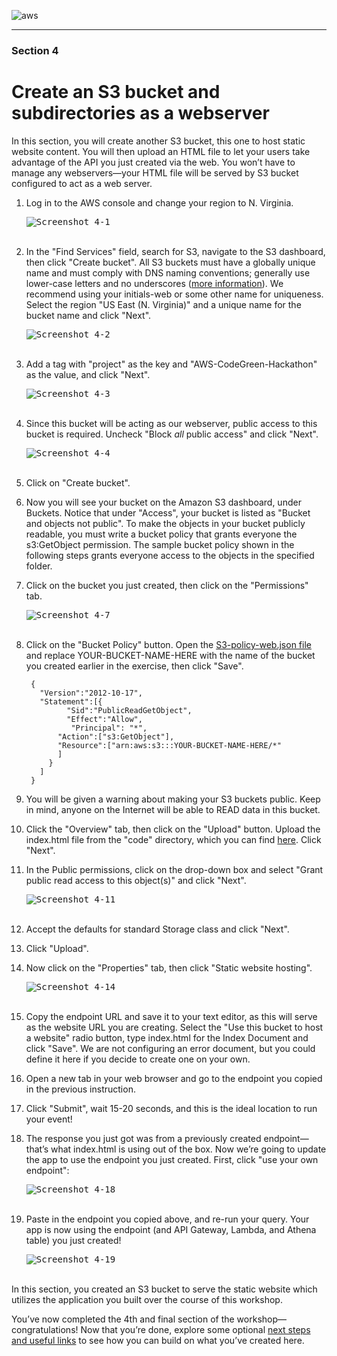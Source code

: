 ![aws](images/aws_logo_100.png "AWS logo")

----

### Section 4

# Create an S3 bucket and subdirectories as a webserver

In this section, you will create another S3 bucket, this one to host static website content. You will then upload an HTML file to let your users take advantage of the API you just created via the web. You won’t have to manage any webservers—your HTML file will be served by S3 bucket configured to act as a web server.

1. Log in to the AWS console and change your region to N. Virginia.

    <kbd><img src="images/image4-1.png" alt="Screenshot 4-1" /></kbd>
    <br/><br/>

1. In the "Find Services" field, search for S3, navigate to the S3 dashboard, then click "Create bucket". All S3 buckets must have a globally unique name and must comply with DNS naming conventions; generally use lower-case letters and no underscores ([more information](https://docs.aws.amazon.com/AmazonS3/latest/dev/BucketRestrictions.html)). We recommend using your initials-web or some other name for uniqueness. Select the region "US East (N. Virginia)" and a unique name for the bucket name and click "Next".

    <kbd><img src="images/image4-2.png" alt="Screenshot 4-2" /></kbd>
    <br/><br/>

1. Add a tag with "project" as the key and "AWS-CodeGreen-Hackathon" as the value, and click "Next".

    <kbd><img src="images/image4-3.png" alt="Screenshot 4-3" /></kbd>
    <br/><br/>

1. Since this bucket will be acting as our webserver, public access to this bucket is required. Uncheck "Block _all_ public access" and click "Next".

    <kbd><img src="images/image4-4.png" alt="Screenshot 4-4" /></kbd>
    <br/><br/>

1. Click on "Create bucket".

1. Now you will see your bucket on the Amazon S3 dashboard, under Buckets. Notice that under "Access", your bucket is listed as "Bucket and objects not public". To make the objects in your bucket publicly readable, you must write a bucket policy that grants everyone the s3:GetObject permission. The sample bucket policy shown in the following steps grants everyone access to the objects in the specified folder.

1. Click on the bucket you just created, then click on the "Permissions" tab.

   <kbd><img src="images/image4-7.png" alt="Screenshot 4-7" /></kbd>
   <br/><br/>

1. Click on the "Bucket Policy" button. Open the [S3-policy-web.json file](https://github.com/awslabs/amazon-asdi/blob/master/code-green/workshop/code/S3-policy-web.json) and replace YOUR-BUCKET-NAME-HERE with the name of the bucket you created earlier in the exercise, then click "Save".

        {
          "Version":"2012-10-17",
          "Statement":[{
                "Sid":"PublicReadGetObject",
                "Effect":"Allow",
                 "Principal": "*",
              "Action":["s3:GetObject"],
              "Resource":["arn:aws:s3:::YOUR-BUCKET-NAME-HERE/*"
              ]
            }
          ]
        }

1. You will be given a warning about making your S3 buckets public. Keep in mind, anyone on the Internet will be able to READ data in this bucket.

1. Click the "Overview" tab, then click on the "Upload" button. Upload the index.html file from the "code" directory, which you can find [here](https://github.com/awslabs/amazon-asdi/blob/master/code-green/workshop/code/index.html). Click "Next".

1. In the Public permissions, click on the drop-down box and select "Grant public read access to this object(s)" and click "Next".

   <kbd><img src="images/image4-11.png" alt="Screenshot 4-11" /></kbd>
   <br/><br/>

1. Accept the defaults for standard Storage class and click "Next".

1. Click "Upload".

1. Now click on the "Properties" tab, then click "Static website hosting".

   <kbd><img src="images/image4-14.png" alt="Screenshot 4-14" /></kbd>
   <br/><br/>

1. Copy the endpoint URL and save it to your text editor, as this will serve as the website URL you are creating. Select the "Use this bucket to host a website" radio button, type index.html for the Index Document and click "Save". We are not configuring an error document, but you could define it here if you decide to create one on your own.
1. Open a new tab in your web browser and go to the endpoint you copied in the previous instruction.
1. Click "Submit", wait 15-20 seconds, and this is the ideal location to run your event!
1. The response you just got was from a previously created endpoint—that’s what index.html is using out of the box. Now we’re going to update the app to use the endpoint you just created. First, click "use your own endpoint":

    <kbd><img src="images/image4-18.png" alt="Screenshot 4-18" /></kbd>
    <br/><br/>

1. Paste in the endpoint you copied above, and re-run your query. Your app is now using the endpoint (and API Gateway, Lambda, and Athena table) you just created!

    <kbd><img src="images/image4-19.png" alt="Screenshot 4-19" /></kbd>
    <br/><br/>

In this section, you created an S3 bucket to serve the static website which utilizes the application you built over the course of this workshop.

You’ve now completed the 4th and final section of the workshop—congratulations! Now that you’re done, explore some optional [next steps and useful links](https://github.com/awslabs/amazon-asdi/blob/master/code-green/workshop/sections/Section-5-next-steps-references.pdf) to see how you can build on what you’ve created here.
